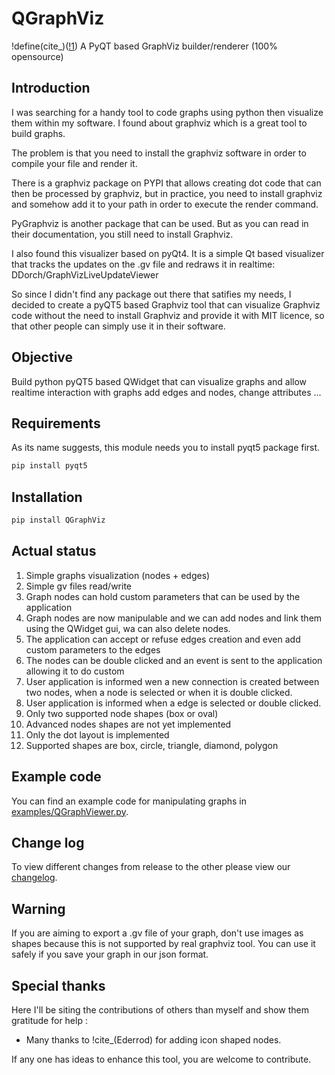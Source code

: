 # QGraphViz
!define(cite_)([!1](https://github.com/!1))
A PyQT based GraphViz builder/renderer (100% opensource)

## Introduction

I was searching for a handy tool to code graphs using python then visualize them within my software. I found about graphviz which is a great tool to build graphs.

The problem is that you need to install the graphviz software in order to compile your file and render it.

There is a graphviz package on PYPI that allows creating dot code that can then be processed by graphviz, but in practice, you need to install graphviz and somehow add it to your path in order to execute the render command.

PyGraphviz is another package that can be used. But as you can read in their documentation, you still need to install Graphviz.

I also found this visualizer based on pyQt4. It is a simple Qt based visualizer that tracks the updates on the .gv file and redraws it in realtime:
DDorch/GraphVizLiveUpdateViewer

So since I didn't find any package out there that satifies my needs, I decided to create a pyQT5 based Graphviz tool that can visualize Graphviz code without the need to install Graphviz and provide it with MIT licence, so that other people can simply use it in their software.

## Objective

Build python pyQT5 based QWidget that can visualize graphs and allow realtime interaction with graphs add edges and nodes, change attributes ...

## Requirements

As its name suggests, this module needs you to install pyqt5 package first.

```bash
pip install pyqt5
```

## Installation

```bash
pip install QGraphViz
```

## Actual status

1. Simple graphs visualization (nodes + edges)
2. Simple gv files read/write
3. Graph nodes can hold custom parameters that can be used by the application
4. Graph nodes are now manipulable and we can add nodes and link them using the QWidget gui, wa can also delete nodes.
5. The application can accept or refuse edges creation and even add custom parameters to the edges
6. The nodes can be double clicked and an event is sent to the application allowing it to do custom
7. User application is informed wen a new connection is created between two nodes, when a node is selected or when it is double clicked.
8. User application is informed when a edge is selected or double clicked.
9. Only two supported node shapes (box or oval)
10. Advanced nodes shapes are not yet implemented
11. Only the dot layout is implemented
12. Supported shapes are box, circle, triangle, diamond, polygon 

## Example code

You can find an example code for manipulating graphs in [examples/QGraphViewer.py](https://github.com/ParisNeo/QGraphViz/blob/master/Examples/QGraphViewer.py).

## Change log

To view different changes from release to the other please view our [changelog](https://github.com/ParisNeo/QGraphViz/blob/master/ChangeLog.md).

## Warning

If you are aiming to export a .gv file of your graph, don't use images as shapes because this is not supported by real graphviz tool. 
You can use it safely if you save your graph in our json format.

## Special thanks

Here I'll be siting the contributions of others than myself and show them gratitude for help :

- Many thanks to !cite_(Ederrod) for adding icon shaped nodes.

If any one has ideas to enhance this tool, you are welcome to contribute.

